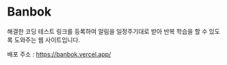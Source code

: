 # Banbok

해결한 코딩 테스트 링크를 등록하여 알림을 일정주기대로 받아 반복 학습을 할 수 있도록 도와주는 웹 사이트입니다.

배포 주소 : https://banbok.vercel.app/
